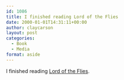 ```yaml
---
id: 1086
title: I finished reading Lord of the Flies
date: 2000-01-01T14:31:11+00:00
author: claycarson
layout: post
categories: 
  - Book
  - Media
format: aside
---
```

I finished reading [Lord of the Flies](http://amazon.com/exec/obidos/ASIN/0140283331/claycarson0c-20).<!--more-->